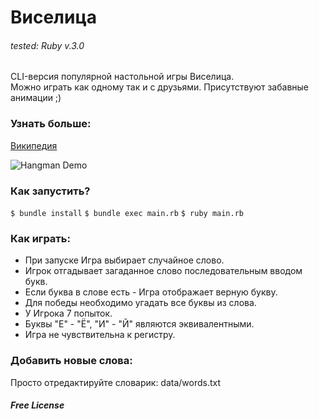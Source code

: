 # Виселица

###### tested: Ruby v.3.0

CLI-версия популярной настольной игры Виселица.  
Можно играть как одному так и с друзьями. Присутствуют забавные анимации ;)

### Узнать больше: 

[Википедия](https://ru.wikipedia.org/wiki/%D0%92%D0%B8%D1%81%D0%B5%D0%BB%D0%B8%D1%86%D0%B0_(%D0%B8%D0%B3%D1%80%D0%B0))

![Hangman Demo](https://i.imgur.com/aOIx2nB.png)

### Как запустить?
```$ bundle install```
```$ bundle exec main.rb```
```$ ruby main.rb```

### Как играть:

* При запуске Игра выбирает случайное слово.
* Игрок отгадывает загаданное слово последовательным вводом букв.
* Если буква в слове есть - Игра отображает верную букву.
* Для победы необходимо угадать все буквы из слова.
* У Игрока 7 попыток.
* Буквы "Е" - "Ё", "И" - "Й" являются эквивалентными.
* Игра не чувствительна к регистру.

### Добавить новые слова:
Просто отредактируйте словарик: data/words.txt

##### Free License
